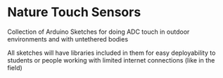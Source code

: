 # Nature Touch Sensors
 Collection of Arduino Sketches for doing ADC touch in outdoor environments and with untethered bodies
 
 All sketches will have libraries included in them for easy deployability to students or people working with limited internet connections (like in the field)
